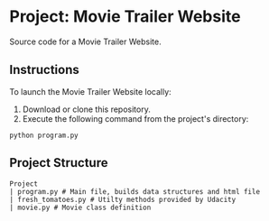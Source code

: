 # Project: Movie Trailer Website
Source code for a Movie Trailer Website.

## Instructions
To launch the Movie Trailer Website locally:
1. Download or clone this repository.
1. Execute the following command from the project's directory:
```
python program.py
```

## Project Structure

```
Project
| program.py # Main file, builds data structures and html file
| fresh_tomatoes.py # Utilty methods provided by Udacity
| movie.py # Movie class definition 
```
